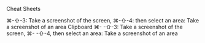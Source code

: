 Cheat Sheets

⌘-⇧-3: Take a screenshot of the screen, 
⌘-⇧-4: then select an area: Take a screenshot of an area 
Clipboard
⌘- -⇧-3: Take a screenshot of the screen, 
⌘- -⇧-4, then select an area: Take a screenshot of an area
